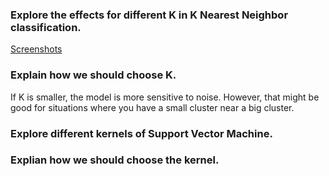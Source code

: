 ### Explore the effects for different K in K Nearest Neighbor classification.

[Screenshots](https://github.com/Nikhila-B/FSS17_Group_L/blob/master/workshop/kebrey_changingk.png)

### Explain how we should choose K.

If K is smaller, the model is more sensitive to noise. However, that might be good for situations where you have a small cluster near a big cluster.


### Explore different kernels of Support Vector Machine.
### Explian how we should choose the kernel.

